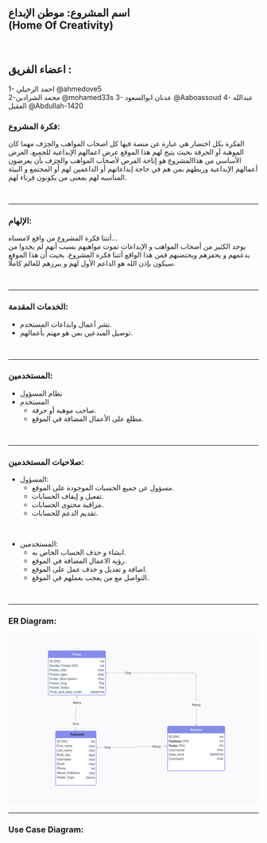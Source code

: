 ## اسم المشروع: موطن الإبداع <br> (Home Of Creativity)

<br>

## اعضاء الفريق :
1- احمد الرحيلي @ahmedove5
<br>
2-محمد الشرادين @mohamed33s
3- عدنان ابوالسعود @Aaboassoud
4- عبدالله العقيل @Abdullah-1420 



### فكرة المشروع:
الفكرة بكل اختصار هي عبارة عن منصة فيها كل اصحاب المواهب والحِرَف مهما كان الموهبة أو الحرفة بحيث يتيح لهم هذا الموقع عرض اعمالهم الإبداعية للجميع.
الغرض الأساسي من هذاالمشروع هو إتاحة الفرص لأصحاب المواهب والحِرَف بأن يعرضون أعمالهم الإبداعية وربطهم بمن هم في حاجة إبداعاتهم أو الداعمين لهم أو المجتمع و البيئة المناسبه لهم بمعنى من يكونون قرناء لهم. 




<br>

------------


### الإلهام: 
أتتنا فكرة المشروع من واقع لامسناه... <br>
يوجد الكثير من أصحاب المواهب و الإبداعات تموت مواهبهم بسبب أنهم لم يجدوا من يدعمهم و يحفزهم ويحتضنهم  فمن هذا الواقع أتتنا فكرة المشروع.
بحيث أن هذا الموقع سيكون بإذن الله هو الداعم الأول لهم و يبرزهم للعالم كاملًا.

<br>

------------



### الخدمات المقدمة:
- نشر أعمال وابداعات المستخدم.
- توصيل المبدعين بمن هو مهتم بأعمالهم.


<br>


------------



### المستخدمين:
- نظام المسؤول
- المستخدم
  - صاحب موهبة أو حرفة.
  - مطلع على الأعمال المضافة في الموقع.
<br>


------------



### صلاحيات المستخدمين:
- المسؤول:
  - مسؤول عن جميع الحسبات الموجودة على الموقع.
  - تفعيل و إيقاف الحسابات.
  - مراقبة محتوى الحسابات.
  - تقديم الدعم للحسابات.
<br>

- المستخدمين:
  - انشاء و حذف الحساب الخاص به.
  - رؤية الاعمال المضافة في الموقع.
  - اضافة و تعديل و حذف عمل على الموقع.
  - التواصل مع من يعجب بعملهم في الموقع.
    
  


<br>


------------



### ER Diagram:

![](https://github.com/mohamed33s/Final-FullStack-Project-Python-/blob/main/ER_Diagram.png?raw=true
)

------------



### Use Case Diagram:




